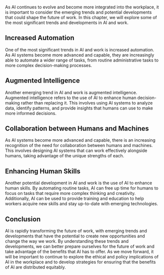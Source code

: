 
As AI continues to evolve and become more integrated into the workplace, it is important to consider the emerging trends and potential developments that could shape the future of work. In this chapter, we will explore some of the most significant trends and developments in AI and work.

Increased Automation
--------------------

One of the most significant trends in AI and work is increased automation. As AI systems become more advanced and capable, they are increasingly able to automate a wider range of tasks, from routine administrative tasks to more complex decision-making processes.

Augmented Intelligence
----------------------

Another emerging trend in AI and work is augmented intelligence. Augmented intelligence refers to the use of AI to enhance human decision-making rather than replacing it. This involves using AI systems to analyze data, identify patterns, and provide insights that humans can use to make more informed decisions.

Collaboration between Humans and Machines
-----------------------------------------

As AI systems become more advanced and capable, there is an increasing recognition of the need for collaboration between humans and machines. This involves designing AI systems that can work effectively alongside humans, taking advantage of the unique strengths of each.

Enhancing Human Skills
----------------------

Another potential development in AI and work is the use of AI to enhance human skills. By automating routine tasks, AI can free up time for humans to focus on tasks that require more complex thinking and creativity. Additionally, AI can be used to provide training and education to help workers acquire new skills and stay up-to-date with emerging technologies.

Conclusion
----------

AI is rapidly transforming the future of work, with emerging trends and developments that have the potential to create new opportunities and change the way we work. By understanding these trends and developments, we can better prepare ourselves for the future of work and take advantage of the benefits that AI has to offer. As we move forward, it will be important to continue to explore the ethical and policy implications of AI in the workplace and to develop strategies for ensuring that the benefits of AI are distributed equitably.
